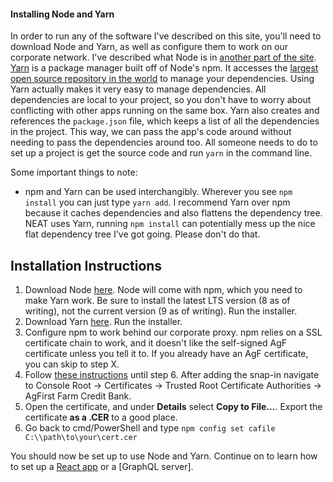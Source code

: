 #### Installing Node and Yarn

In order to run any of the software I've described on this site, you'll need to download Node and Yarn, as well as configure them to work on our corporate network. I've described what Node is in [another part of the site](https://jacksondr5.github.io/nodeExpress). [Yarn](https://yarnpkg.com/en/) is a package manager built off of Node's npm. It accesses the [largest open source repository in the world](https://www.npmjs.com/) to manage your dependencies. Using Yarn actually makes it very easy to manage dependencies. All dependencies are local to your project, so you don't have to worry about conflicting with other apps running on the same box. Yarn also creates and references the `package.json` file, which keeps a list of all the dependencies in the project. This way, we can pass the app's code around without needing to pass the dependencies around too. All someone needs to do to set up a project is get the source code and run `yarn` in the command line.

Some important things to note:

* npm and Yarn can be used interchangibly. Wherever you see `npm install` you can just type `yarn add`. I recommend Yarn over npm because it caches dependencies and also flattens the dependency tree. NEAT uses Yarn, running `npm install` can potentially mess up the nice flat dependency tree I've got going. Please don't do that.

## Installation Instructions

1. Download Node [here](https://nodejs.org/en/). Node will come with npm, which you need to make Yarn work. Be sure to install the latest LTS version (8 as of writing), not the current version (9 as of writing). Run the installer.
2. Download Yarn [here](https://yarnpkg.com/en/docs/install). Run the installer.
3. Configure npm to work behind our corporate proxy. npm relies on a SSL certificate chain to work, and it doesn't like the self-signed AgF certificate unless you tell it to. If you already have an AgF certificate, you can skip to step X.
4. Follow [these instructions](https://docs.microsoft.com/en-us/dotnet/framework/wcf/feature-details/how-to-view-certificates-with-the-mmc-snap-in) until step 6. After adding the snap-in navigate to Console Root -> Certificates -> Trusted Root Certificate Authorities -> AgFirst Farm Credit Bank.
5. Open the certificate, and under **Details** select **Copy to File...**. Export the certificate **as a .CER** to a good place.
6. Go back to cmd/PowerShell and type `npm config set cafile C:\\path\to\your\cert.cer`

You should now be set up to use Node and Yarn. Continue on to learn how to set up a [React app](https://jacksondr5.github.io/setupReactApp) or a [GraphQL server].
